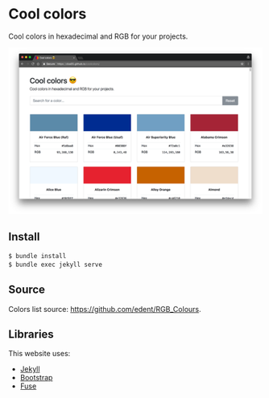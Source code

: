# Cool colors

Cool colors in hexadecimal and RGB for your projects.

![](assets/screenshot.png)

## Install

```bash
$ bundle install
$ bundle exec jekyll serve
```

## Source

Colors list source: https://github.com/edent/RGB_Colours.

## Libraries

This website uses:

- [Jekyll](https://jekyllrb.com/)
- [Bootstrap](https://getbootstrap.com)
- [Fuse](http://fusejs.io)
